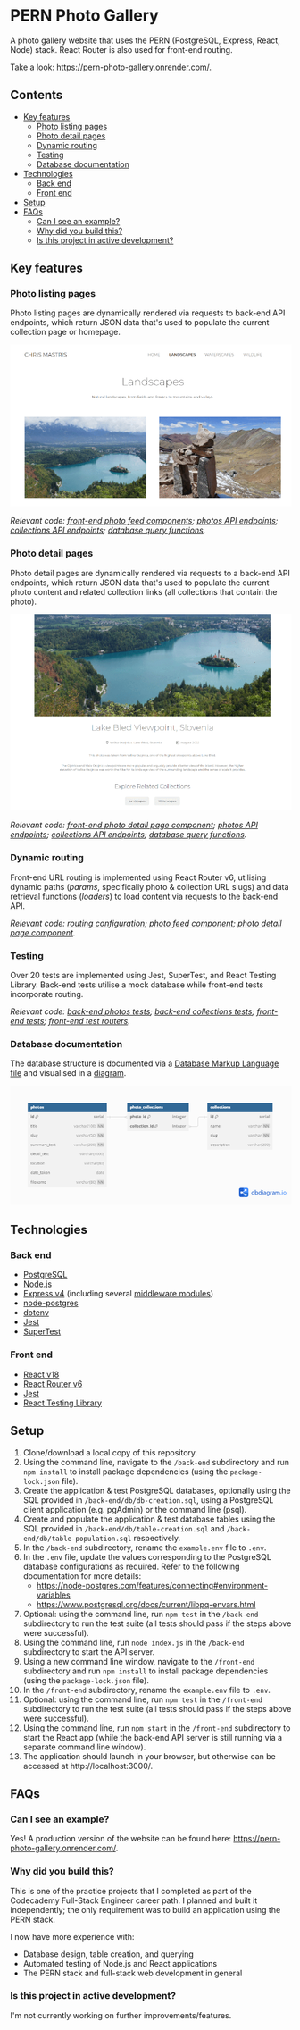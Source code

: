 # PERN Photo Gallery <!-- omit in toc -->
A photo gallery website that uses the PERN (PostgreSQL, Express, React, Node) stack. React Router is also used for front-end routing.

Take a look: https://pern-photo-gallery.onrender.com/.


## Contents <!-- omit in toc -->
- [Key features](#key-features)
  - [Photo listing pages](#photo-listing-pages)
  - [Photo detail pages](#photo-detail-pages)
  - [Dynamic routing](#dynamic-routing)
  - [Testing](#testing)
  - [Database documentation](#database-documentation)
- [Technologies](#technologies)
  - [Back end](#back-end)
  - [Front end](#front-end)
- [Setup](#setup)
- [FAQs](#faqs)
  - [Can I see an example?](#can-i-see-an-example)
  - [Why did you build this?](#why-did-you-build-this)
  - [Is this project in active development?](#is-this-project-in-active-development)


## Key features

### Photo listing pages
Photo listing pages are dynamically rendered via requests to back-end API endpoints, which return JSON data that's used to populate the current collection page or homepage.

![Photo listing page example](/readme-images/photo-listing-page.png)

*Relevant code: [front-end photo feed components](front-end/src/features/photos); [photos API endpoints](back-end/routes/photos.js); [collections API endpoints](back-end/routes/collections.js); [database query functions](back-end/db/index.js).*


### Photo detail pages
Photo detail pages are dynamically rendered via requests to a back-end API endpoints, which return JSON data that's used to populate the current photo content and related collection links (all collections that contain the photo).

![Product detail page example](/readme-images/photo-detail-page.png)

*Relevant code: [front-end photo detail page component](front-end/src/features/photos/PhotoDetailPage.js); [photos API endpoints](back-end/routes/photos.js); [collections API endpoints](back-end/routes/collections.js); [database query functions](back-end/db/index.js).*


### Dynamic routing
Front-end URL routing is implemented using React Router v6, utilising dynamic paths (*params*, specifically photo & collection URL slugs) and data retrieval functions (*loaders*) to load content via requests to the back-end API.

*Relevant code: [routing configuration](front-end/src/routing.js); [photo feed component](/front-end/src/features/photos/PhotoFeed.js); [photo detail page component](/front-end/src/features/photos/PhotoDetailPage.js).*


### Testing
Over 20 tests are implemented using Jest, SuperTest, and React Testing Library. Back-end tests utilise a mock database while front-end tests incorporate routing.

*Relevant code: [back-end photos tests](/back-end/routes/photos.js); [back-end collections tests](/back-end/routes/collections.test.js); [front-end tests](/front-end/src/App/App.test.js); [front-end test routers](/front-end/src/testSetup/testRouters.js).*


### Database documentation
The database structure is documented via a [Database Markup Language file](/back-end/db/db-structure.dbml) and visualised in a [diagram](/back-end/db/db-structure-diagram.png).

![Database diagram](/back-end/db/db-structure-diagram.png)


## Technologies

### Back end
* [PostgreSQL](https://www.postgresql.org/)
* [Node.js](https://nodejs.org/en/about)
* [Express v4](https://expressjs.com/) (including several [middleware modules](https://expressjs.com/en/resources/middleware.html))
* [node-postgres](https://node-postgres.com/)
* [dotenv](https://www.npmjs.com/package/dotenv)
* [Jest](https://jestjs.io/)
* [SuperTest](https://www.npmjs.com/package/supertest)

### Front end
* [React v18](https://react.dev/)
* [React Router v6](https://reactrouter.com/en/main)
* [Jest](https://jestjs.io/)
* [React Testing Library](https://testing-library.com/docs/react-testing-library/intro/)


## Setup
1. Clone/download a local copy of this repository. 
2. Using the command line, navigate to the `/back-end` subdirectory and run `npm install` to install package dependencies (using the `package-lock.json` file).
3. Create the application & test PostgreSQL databases, optionally using the SQL provided in `/back-end/db/db-creation.sql`, using a PostgreSQL client application (e.g. pgAdmin) or the command line (psql).
4. Create and populate the application & test database tables using the SQL provided in `/back-end/db/table-creation.sql` and `/back-end/db/table-population.sql` respectively.
5. In the `/back-end` subdirectory, rename the `example.env` file to `.env`.
6. In the `.env` file, update the values corresponding to the PostgreSQL database configurations as required. Refer to the following documentation for more details:
   - https://node-postgres.com/features/connecting#environment-variables
   - https://www.postgresql.org/docs/current/libpq-envars.html
7. Optional: using the command line, run `npm test` in the `/back-end` subdirectory to run the test suite (all tests should pass if the steps above were successful).
8. Using the command line, run `node index.js` in the `/back-end` subdirectory to start the API server.
9.  Using a new command line window, navigate to the `/front-end` subdirectory and run `npm install` to install package dependencies (using the `package-lock.json` file).
10. In the `/front-end` subdirectory, rename the `example.env` file to `.env`.
11. Optional: using the command line, run `npm test` in the `/front-end` subdirectory to run the test suite (all tests should pass if the steps above were successful).
12. Using the command line, run `npm start` in the `/front-end` subdirectory to start the React app (while the back-end API server is still running via a separate command line window).
13. The application should launch in your browser, but otherwise can be accessed at http://localhost:3000/.


## FAQs

### Can I see an example?
Yes! A production version of the website can be found here: https://pern-photo-gallery.onrender.com/.


### Why did you build this?
This is one of the practice projects that I completed as part of the Codecademy Full-Stack Engineer career path. I planned and built it independently; the only requirement was to build an application using the PERN stack.

I now have more experience with:

* Database design, table creation, and querying
* Automated testing of Node.js and React applications
* The PERN stack and full-stack web development in general


### Is this project in active development?
I'm not currently working on further improvements/features.
